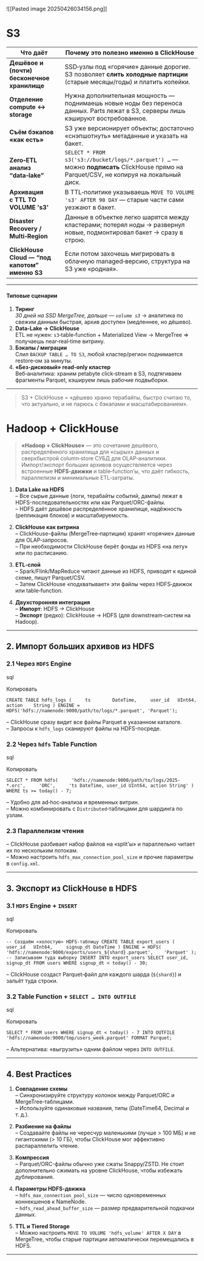 ![[Pasted image 20250426034156.png]]
# S3


| Что даёт                                       | Почему это полезно именно в ClickHouse                                                                                                  |
| ---------------------------------------------- | --------------------------------------------------------------------------------------------------------------------------------------- |
| **Дешёвое и (почти) бесконечное хранилище**    | SSD‑узлы под «горячие» данные дорогие. S3 позволяет **слить холодные партиции** (старые месяцы/годы) и платить копейки.                 |
| **Отделение compute ↔ storage**                | Нужна дополнительная мощность — поднимаешь новые ноды без переноса данных. Parts лежат в S3, серверы лишь кэшируют востребованное.      |
| **Съём бэкапов «как есть»**                    | S3 уже версионирует объекты; достаточно «снэпшотнуть» метаданные и указать на бакет.                                                    |
| **Zero‑ETL анализ “data‑lake”**                | `SELECT * FROM s3('s3://bucket/logs/*.parquet') …` — можно **подписать** ClickHouse прямо на Parquet/CSV, не копируя на локальный диск. |
| **Архивация с TTL TO VOLUME 's3'**             | В TTL‑политике указываешь `MOVE TO VOLUME 's3' AFTER 90 DAY` — старые части сами уезжают в бакет.                                       |
| **Disaster Recovery / Multi‑Region**           | Данные в объектке легко шарятся между кластерами; потерял ноды → развернул новые, подмонтировал бакет → сразу в строю.                  |
| **ClickHouse Cloud ― “под капотом” именно S3** | Если потом захочешь мигрировать в облачную managed‑версию, структура на S3 уже «родная».                                                |

---

#### Типовые сценарии

1. **Тиринг**  
    _30 дней на SSD MergeTree, дальше — `volume s3`_ → аналитика по свежим данным быстрая, архив доступен (медленнее, но дёшево).
2. **Data‑Lake → ClickHouse**  
    ETL не нужен: `s3`‑table‑function + Materialized View → MergeTree ⇒ получаешь near‑real‑time витрину.
3. **Бэкапы / миграции**  
    Слил `BACKUP TABLE … TO S3`, любой кластер/регион поднимается restore‑ом за минуты.
4. **«Без‑дисковый» read‑only кластер**  
    Веб‑аналитика: храним petabyte click‑stream в S3, подтягиваем фрагменты Parquet, кэшируем лишь рабочие подвыборки.
    


---

>  S3 + ClickHouse = «дёшево храню терабайты, быстро считаю то, что актуально, и не парюсь с бэкапами и масштабированием».


# Hadoop + ClickHouse

> **«Hadoop + ClickHouse»** — это сочетание дешёвого, распределённого хранилища для «сырых» данных и сверхбыстрой column‑store СУБД для OLAP‑аналитики.  
> Импорт/экспорт больших архивов осуществляется через встроенные **HDFS‑движки** и table‑function’ы, что даёт гибкость, параллелизм и минимальные ETL‑затраты.

1. **Data Lake на HDFS**  
    – Все сырые данные (логи, терабайты событий, дампы) лежат в HDFS-последовательностях или как Parquet/ORC-файлы.  
    – HDFS даёт дешёвое распределённое хранилище, надёжность (репликация блоков) и масштабируемость.
    
2. **ClickHouse как витрина**  
    – ClickHouse-файлы (MergeTree‑партиции) хранят «горячие» данные для OLAP‑запросов.  
    – При необходимости ClickHouse берёт фонды из HDFS «на лету» или по расписанию.
    
3. **ETL‑слой**  
    – Spark/Flink/MapReduce читают данные из HDFS, приводят к единой схеме, пишут Parquet/CSV.  
    – Затем ClickHouse «подхватывает» эти файлы через HDFS‑движок или table‑function.
    
4. **Двухсторонняя интеграция**  
    – **Импорт**: HDFS → ClickHouse  
    – **Экспорт** (редко): ClickHouse → HDFS (для downstream‑систем на Hadoop).
    

---

## 2. Импорт больших архивов из HDFS

### 2.1 Через `HDFS` Engine

sql

Копировать

`CREATE TABLE hdfs_logs (     ts        DateTime,     user_id   UInt64,     action    String ) ENGINE = HDFS('hdfs://namenode:9000/path/to/logs/*.parquet', 'Parquet');`

– ClickHouse сразу видит все файлы Parquet в указанном каталоге.  
– Запросы к `hdfs_logs` сканируют файлы на HDFS-посреде.

### 2.2 Через `hdfs` Table Function

sql

Копировать

`SELECT * FROM hdfs(     'hdfs://namenode:9000/path/to/logs/2025-*.orc',     'ORC',     'ts DateTime, user_id UInt64, action String' ) WHERE ts >= today() - 7;`

– Удобно для ad‑hoc‑анализа и временных витрин.  
– Можно комбинировать с `Distributed`‑таблицами для шардинга по узлам.

### 2.3 Параллелизм чтения

– ClickHouse разбивает набор файлов на «split’ы» и параллельно читает их по нескольким потокам.  
– Можно настроить `hdfs_max_connection_pool_size` и прочие параметры в `config.xml`.

---

## 3. Экспорт из ClickHouse в HDFS

### 3.1 `HDFS` Engine + `INSERT`

sql

Копировать

`-- Создаём «холостую» HDFS‑таблицу CREATE TABLE export_users (     user_id   UInt64,     signup_dt DateTime ) ENGINE = HDFS(   'hdfs://namenode:9000/exports/users_${shard}.parquet',    'Parquet' );  -- Записываем туда выборку INSERT INTO export_users SELECT user_id, signup_dt FROM users WHERE signup_dt < today() - 30;`

– ClickHouse создаст Parquet‑файл для каждого шарда (`${shard}`) и зальёт туда строки.

### 3.2 Table Function + `SELECT … INTO OUTFILE`

sql

Копировать

`SELECT * FROM users WHERE signup_dt < today() - 7 INTO OUTFILE 'hdfs://namenode:9000/tmp/users_week.parquet' FORMAT Parquet;`

– Альтернатива: «выгрузить» одним файлом через `INTO OUTFILE`.

---

## 4. Best Practices

1. **Совпадение схемы**  
    – Синхронизируйте структуру колонок между Parquet/ORC и MergeTree‑таблицами.  
    – Используйте одинаковые названия, типы (DateTime64, Decimal и т. д.).
    
2. **Разбиение на файлы**  
    – Создавайте файлы не чересчур маленькими (лучше > 100 МБ) и не гигантскими (> 10 ГБ), чтобы ClickHouse мог эффективно распараллелить чтение.
    
3. **Компрессия**  
    – Parquet/ORC-файлы обычно уже сжаты Snappy/ZSTD. Не стоит дополнительно сжимать на уровне ClickHouse, чтобы избежать дублирования.
    
4. **Параметры HDFS‑движка**  
    – `hdfs_max_connection_pool_size` — число одновременных коннекшенов к NameNode.  
    – `hdfs_read_ahead_buffer_size` — размер предварительной подкачки данных.
    
5. **TTL и Tiered Storage**  
    – Можно настроить `MOVE TO VOLUME 'hdfs_volume' AFTER X DAY` в MergeTree, чтобы старые партиции автоматически перемещались в HDFS.
    

---
